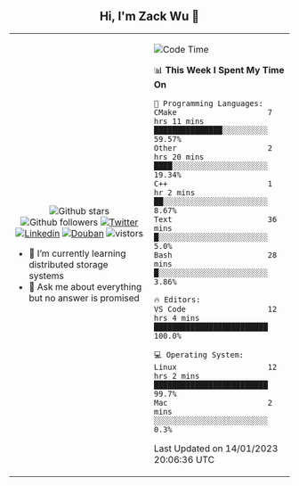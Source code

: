 <h2 align="center"> Hi, I'm Zack Wu 👋 </h2>

<table>
    <tr>
        <td valign="center" width="50%">
            <p align="center">
              <img src="https://img.shields.io/github/stars/izackwu?style=social" alt="Github stars" />
              <img src="https://img.shields.io/github/followers/izackwu?style=social" alt="Github followers" />
              <a href="https://twitter.com/_zackwu"><img src="https://img.shields.io/badge/@__zackwu-1DA1F2?style=flat&logo=Twitter&logoColor=white" alt="Twitter"/></a>
              <a href="https://www.linkedin.com/in/izackwu/?locale=en_US"><img src="https://img.shields.io/badge/@izackwu-0073b1?style=flat&logo=LinkedIn&logoColor=white" alt="Linkedin" /></a>
              <a href="https://www.douban.com/people/keith1"><img src="https://img.shields.io/badge/@keith1-007722?style=flat&logo=Douban&logoColor=white" alt="Douban" /></a>
              <img src="https://visitor-badge.glitch.me/badge?page_id=keithnull" alt="vistors" />
            </p>
            <ul>
                <li>🌱 I’m currently learning distributed storage systems</li>
                <li>💬 Ask me about everything but no answer is promised</li>
            </ul>
        </td>
       <td valign="top" width="50%">
    
<!--START_SECTION:waka-->
![Code Time](http://img.shields.io/badge/Code%20Time-2%2C232%20hrs%2017%20mins-blue)

📊 **This Week I Spent My Time On** 

```text
💬 Programming Languages: 
CMake                    7 hrs 11 mins       ███████████████░░░░░░░░░░   59.57% 
Other                    2 hrs 20 mins       ████░░░░░░░░░░░░░░░░░░░░░   19.34% 
C++                      1 hr 2 mins         ██░░░░░░░░░░░░░░░░░░░░░░░   8.67% 
Text                     36 mins             █░░░░░░░░░░░░░░░░░░░░░░░░   5.0% 
Bash                     28 mins             █░░░░░░░░░░░░░░░░░░░░░░░░   3.86%

🔥 Editors: 
VS Code                  12 hrs 4 mins       █████████████████████████   100.0%

💻 Operating System: 
Linux                    12 hrs 2 mins       █████████████████████████   99.7% 
Mac                      2 mins              ░░░░░░░░░░░░░░░░░░░░░░░░░   0.3%

```


 Last Updated on 14/01/2023 20:06:36 UTC
<!--END_SECTION:waka-->
</td></tr>
</table>


